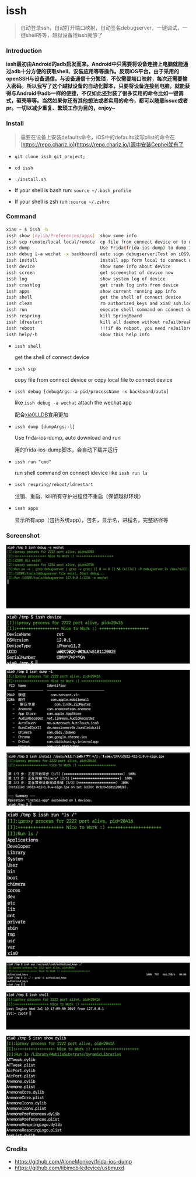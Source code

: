 # issh
> 自动登录ssh，自动打开端口映射，自动签名debugserver，一键调试，一键shell等等，越狱设备用issh就够了



### Introduction

**issh最初由Android的adb启发而来。Android中只需要将设备连接上电脑就能通过adb十分方便的获取shell、安装应用等等操作。反观iOS平台，由于采用的openSSH与设备通信。与设备通信十分繁琐，不仅需要端口映射，每次还需要输入密码。所以我写了这个越狱设备的自动化脚本，只要将设备连接到电脑，就能获得与Android中adb一样的便捷，不仅如此还封装了很多实用的命令比如一键调式，砸壳等等。当然如果你还有其他想法或者实用的命令，都可以随意issue或者pr。一切以减少重复、繁琐工作为目的，enjoy~**



### Install

> 需要在设备上安装defaults命令，iOS中的defaults读写plist的命令在[https://repo.chariz.io](https://repo.chariz.io/)源中安装Cephei就有了

- `git clone issh_git_project;`

- `cd issh`

- `./install.sh`

- If your shell is bash run: `source ~/.bash_profile` 

- If your shell is zsh run :`source ~/.zshrc`

  

### Command

```bash
xia0 ~ $ issh -h
issh show [dylib/Preferences/apps]  show some info
issh scp remote/local local/remote  cp file from connect device or to device
issh dump                           Use Frida(frida-ios-dump) to dump IPA
issh debug [-a wechat -x backboard] auto sign debugserver[Test on iOS9/10/11/12] and happy to debug
issh install                        install app form local to connect device
issh device                         show some info about device
issh screen                         get screenshot of device now
issh log                            show system log of device
issh crashlog                       get crash log info from device
issh apps                           show current running app info
issh shell                          get the shell of connect device
issh clean                          rm authorized_keys and xia0_ssh.lock from device
issh run                            execute shell command on connect device
issh respring                       kill SpringBoard
issh ldrestart                      kill all daemon without reJailbreak
issh reboot                         !!!if do reboot, you need reJailbreak!
issh help/-h                        show this help info
```

- `issh shell`

  get the shell of connect device

- `issh scp`

  copy file from connect device or copy local file to connect device

- `issh debug [debugArgs:-a pid/processName -x backboard/auto]`

  like `issh debug -a wechat` attach the wechat app

  配合[xia0LLDB](https://github.com/4ch12dy/xia0LLDB)食用更加

- `issh dump [dumpArgs:-l]`

  Use  frida-ios-dump, auto download and run

  用的frida-ios-dump脚本，会自动下载并运行

- `issh run "cmd"`

  run shell command on connect idevice like `issh run ls`

- `issh respring/reboot/ldrestart`

  注销、重启、kill所有守护进程但不重启（保留越狱环境）

- `issh apps`

  显示所有app（包括系统app），包名，显示名，进程名，完整路径等


### Screenshot

![issh-debug](https://github.com/4ch12dy/issh/blob/master/screenshot/issh-debug.png?raw=true)



![issh-device](https://github.com/4ch12dy/issh/blob/master/screenshot/issh-device.png?raw=true)



![issh-dump](https://github.com/4ch12dy/issh/blob/master/screenshot/issh-dump.png?raw=true)



![issh-install](https://github.com/4ch12dy/issh/blob/master/screenshot/issh-install.png?raw=true)



![issh-run](https://github.com/4ch12dy/issh/blob/master/screenshot/issh-run.png?raw=true)



![issh-scp](https://github.com/4ch12dy/issh/blob/master/screenshot/issh-scp.png?raw=true)



![issh-shell](https://github.com/4ch12dy/issh/blob/master/screenshot/issh-shell.png?raw=true)



![issh-show-dylib](https://github.com/4ch12dy/issh/blob/master/screenshot/issh-show-dylib.png?raw=true)

### Credits

- https://github.com/AloneMonkey/frida-ios-dump
- https://github.com/libimobiledevice/usbmuxd

